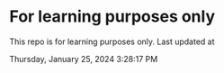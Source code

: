 # For learning purposes only
This repo is for learning purposes only.
Last updated at

Thursday, January 25, 2024 3:28:17 PM

